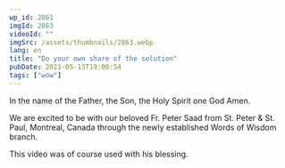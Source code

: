 ```yaml
---
wp_id: 2861
imgId: 2863
videoId: ""
imgSrc: /assets/thumbnails/2863.webp
lang: en
title: "Do your own share of the solution"
pubDate: 2021-05-13T19:00:54
tags: ["wow"]
---
```


<p>In the name of the Father, the Son, the Holy Spirit one God Amen.</p>
<p>We are excited to be with our beloved Fr. Peter Saad from St. Peter &amp; St. Paul, Montreal, Canada through the newly established Words of Wisdom branch.</p>
<p>This video was of course used with his blessing.</p>
<p>&nbsp;</p>
